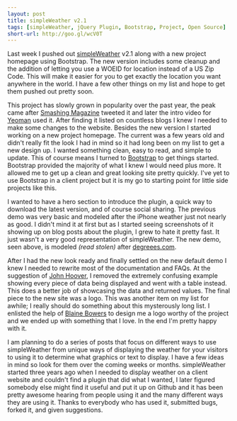 ```yaml
---
layout: post
title: simpleWeather v2.1
tags: [simpleWeather, jQuery Plugin, Bootstrap, Project, Open Source]
short-url: http://goo.gl/wcV0T
---
```

Last week I pushed out [simpleWeather](http://simpleweather.monkeecreate.com) v2.1 along with a new project homepage using Bootstrap. The new version includes some cleanup and the addition of letting you use a WOEID for location instead of a US Zip Code. This will make it easier for you to get exactly the location you want anywhere in the world. I have a few other things on my list and hope to get them pushed out pretty soon.

This project has slowly grown in popularity over the past year, the peak came after [Smashing Magazine](http://www.smashingmagazine.com/) tweeted it and later the intro video for [Yeoman](http://yeoman.io/) used it. After finding it listed on countless blogs I knew I needed to make some changes to the website. Besides the new version I started working on a new project homepage. The current was a few years old and didn't really fit the look I had in mind so it had long been on my list to get a new design up. I wanted something clean, easy to read, and simple to update. This of course means I turned to [Bootstrap](http://twitter.github.com/bootstrap/) to get things started. Bootstrap provided the majority of what I knew I would need plus more. It allowed me to get up a clean and great looking site pretty quickly. I've yet to use Bootstrap in a client project but it is my go to starting point for little side projects like this.

I wanted to have a hero section to introduce the plugin, a quick way to download the latest version, and of course social sharing. The previous demo was very basic and modeled after the iPhone weather just not nearly as good. I didn't mind it at first but as I started seeing screenshots of it showing up on blog posts about the plugin, I grew to hate it pretty fast. It just wasn't a very good representation of simpleWeather. The new demo, seen above, is modeled _(read stolen)_ after [degreees.com](http://www.degreees.com/).

After I had the new look ready and finally settled on the new default demo I knew I needed to rewrite most of the documentation and FAQs. At the suggestion of [John Hoover](http://defvayne23.com), I removed the extremely confusing example showing every piece of data being displayed and went with a table instead. This does a better job of showcasing the data and returned values. The final piece to the new site was a logo. This was another item on my list for awhile; I really should do something about this mysterously long list. I enlisted the help of [Blaine Bowers](http://blainebowers.com) to design me a logo worthy of the project and we ended up with something that I love. In the end I'm pretty happy with it.

I am planning to do a series of posts that focus on different ways to use simpleWeather from unique ways of displaying the weather for your visitors to using it to determine what graphics or text to display. I have a few ideas in mind so look for them over the coming weeks or months. simpleWeather started three years ago when I needed to display weather on a client website and couldn't find a plugin that did what I wanted, I later figured somebody else might find it useful and put it up on Github and it has been pretty awesome hearing from people using it and the many different ways they are using it. Thanks to everybody who has used it, submitted bugs, forked it, and given suggestions.
